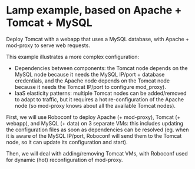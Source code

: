 # Lamp example, based on Apache + Tomcat + MySQL

Deploy Tomcat with a webapp that uses a MySQL database, with Apache + mod-proxy to serve web requests.

This example illustrates a more complex configuration:
* Dependencies between components: the Tomcat node depends on the MySQL node because it needs the MySQL
IP/port + database credentials, and the Apache node depends on the Tomcat node because it needs
the Tomcat IP/port to configure mod_proxy).
* IaaS elasticity patterns: multiple Tomcat nodes can be added/removed to adapt to traffic, but it requires a
hot re-configuration of the Apache node (so mod-proxy knows about all the available Tomcat nodes).

First, we will use Roboconf to deploy Apache (+ mod-proxy), Tomcat (+ webapp), and MySQL (+ data) on 3 separate VMs: this includes updating the configuration files as soon as dependencies can be resolved (eg. when it is aware of the MySQL IP/port, Roboconf will send them to the Tomcat node, so it can update its configuration and start).

Then, we will deal with adding/removing Tomcat VMs, with Roboconf used for dynamic (hot) reconfiguration of mod-proxy.
